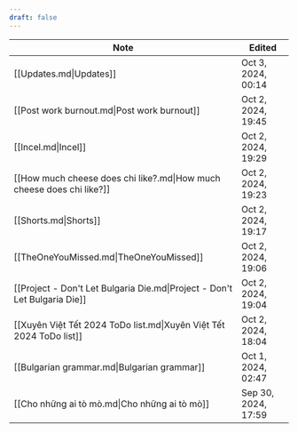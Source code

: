 ```yaml
---
draft: false
---
```

| Note                                                                              | Edited              |
| --------------------------------------------------------------------------------- | ------------------- |
| [[Updates.md\|Updates]]                                                   | Oct 3, 2024, 00:14  |
| [[Post work burnout.md\|Post work burnout]]                               | Oct 2, 2024, 19:45  |
| [[Incel.md\|Incel]]                                                       | Oct 2, 2024, 19:29  |
| [[How much cheese does chi like?.md\|How much cheese does chi like?]]     | Oct 2, 2024, 19:23  |
| [[Shorts.md\|Shorts]]                                                     | Oct 2, 2024, 19:17  |
| [[TheOneYouMissed.md\|TheOneYouMissed]]                                   | Oct 2, 2024, 19:06  |
| [[Project - Don't Let Bulgaria Die.md\|Project - Don't Let Bulgaria Die]] | Oct 2, 2024, 19:04  |
| [[Xuyên Việt Tết 2024 ToDo list.md\|Xuyên Việt Tết 2024 ToDo list]]       | Oct 2, 2024, 18:04  |
| [[Bulgarian grammar.md\|Bulgarian grammar]]                               | Oct 1, 2024, 02:47  |
| [[Cho những ai tò mò.md\|Cho những ai tò mò]]                             | Sep 30, 2024, 17:59 |
